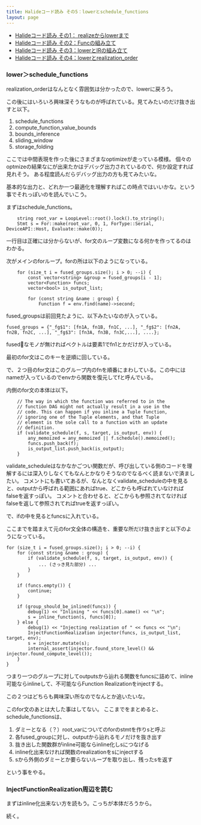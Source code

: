 ```yaml
---
title: Halideコード読み その5：lowerとschedule_functions
layout: page
---
```


- [Halideコード読み その1： realizeからlowerまで](https://karino2.github.io/2020/10/14/halide_reading_1.html)
- [Halideコード読み その2：Funcの組み立て](https://karino2.github.io/2020/10/14/halide_reading_2.html)
- [Halideコード読み その3：lowerとIRの組み立て](https://karino2.github.io/2020/10/15/halide_reading_3.html)
- [Halideコード読み その4：lowerとrealization_order](https://karino2.github.io/2020/10/19/halide_reading_4.html)


### lower＞schedule_functions

realization_orderはなんとなく雰囲気は分かったので、lowerに戻ろう。

この後にはいろいろ興味深そうなものが呼ばれている。見てみたいのだけ抜き出すと以下。

1. schedule_functions
2. compute_function_value_bounds
3. bounds_inference
4. sliding_window
5. storage_folding

ここでは中間表現を作った後にさまざまなoptimizeが走っている模様。
個々のoptmizeの結果なにが出来たかはデバッグ出力されているので、何か設定すれば見れそう。
ある程度読んだらデバッグ出力の方も見てみたいな。

基本的な出力と、どれか一つ最適化を理解すればこの時点ではいいかな。という事でそれっぽいのを読んでいこう。

まずはschedule_functions。

```
    string root_var = LoopLevel::root().lock().to_string();
    Stmt s = For::make(root_var, 0, 1, ForType::Serial, DeviceAPI::Host, Evaluate::make(0));
```

一行目は正確には分からないが、for文のループ変数になる何かを作ってるのはわかる。

次がメインのforループ。forの所は以下のようになっている。


```
    for (size_t i = fused_groups.size(); i > 0; --i) {
        const vector<string> &group = fused_groups[i - 1];
        vector<Function> funcs;
        vector<bool> is_output_list;

        for (const string &name : group) {
            Function f = env.find(name)->second;
```

fused_groupsは前回見たように、以下みたいなのが入っている。

```
fused_groups = {"_fg$1": [fn1A, fn1B, fn1C, ...], "_fg$2": [fn2A, fn2B, fn2C, ...], "_fg$3": [fn3A, fn3B, fn3C,...], ....};
```

fusedなモノが無ければベクトルは要素1でfn1とかだけが入っている。

最初のfor文はこのキーを逆順に回している。

で、２つ目のfor文はこのグループ内のfnを順番にまわしている。この中にはnameが入っているのでenvから関数を復元してfと呼んでいる。

内側のfor文の本体は以下。

```
    // The way in which the function was referred to in the
    // function DAG might not actually result in a use in the
    // code. This can happen if you inline a Tuple function,
    // ignoring one of the Tuple elements, and that Tuple
    // element is the sole call to a function with an update
    // definition.
    if (validate_schedule(f, s, target, is_output, env)) {
        any_memoized = any_memoized || f.schedule().memoized();
        funcs.push_back(f);
        is_output_list.push_back(is_output);
    }
```

validate_scheduleはなかなかごつい関数だが、呼び出している側のコードを理解するには深入りしなくてもなんとかなりそうなのでなるべく読まないで済ましたい。
コメントにも書いてあるが、なんとなくvalidate_scheduleの中を見ると、outputから呼ばれる範囲にあればtrue、どこからも呼ばれていなければfalseを返すっぽい。
コメントと合わせると、どこからも参照されてなければfalseを返して参照されてればtrueを返すっぽい。

で、ifの中を見るとfuncsに入れている。

ここまでを踏まえて元のfor文全体の構造を、重要な所だけ抜き出すと以下のようになっている。

```
for (size_t i = fused_groups.size(); i > 0; --i) {
    for (const string &name : group) {
        if (validate_schedule(f, s, target, is_output, env)) {
            ... (さっき見た部分) ...
        }
    }

    if (funcs.empty()) {
        continue;
    }

    if (group_should_be_inlined(funcs)) {
        debug(1) << "Inlining " << funcs[0].name() << "\n";
        s = inline_function(s, funcs[0]);
    } else {
        debug(1) << "Injecting realization of " << funcs << "\n";
        InjectFunctionRealization injector(funcs, is_output_list, target, env);
        s = injector.mutate(s);
        internal_assert(injector.found_store_level() && injector.found_compute_level());
    }
}
```

つまり一つのグループに対してoutputsから辿れる関数をfuncsに詰めて、inline可能ならinlineして、不可能ならFunction Realizationをinjectする。

この２つはどちらも興味深い所なのでなんとか追いたいな。

このfor文のあとは大した事はしてない。
ここまでをまとめると、schedule_functionsは、

1. ダミーとなる（？）root_varについてのforのstmtを作りsと呼ぶ
2. 各fused_groupに対し、outputから辿れるモノだけを抜き出す
3. 抜き出した関数群がinline可能ならinline化しsにつなげる
4. inline化出来なければ関数のrealizationをsにinjectする
5. sから外側のダミーとか要らないループを取り出し、残ったsを返す

という事をやる。

### InjectFunctionRealization周辺を読む

まずはinline化出来ない方を読もう。こっちが本体だろうから。

続く。




